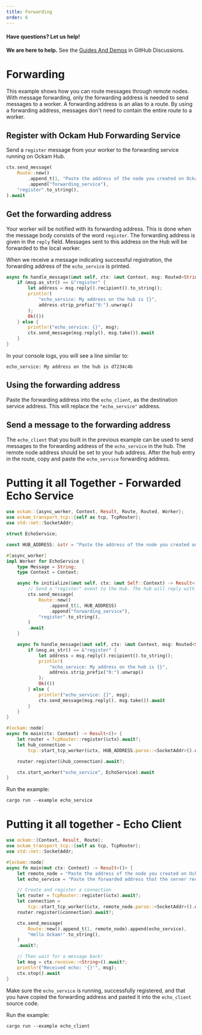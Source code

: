```yaml
---
title: Forwarding
order: 6
---
```


#### Have questions? Let us help!

**We are here to help.** See the [Guides And Demos](https://github.com/ockam-network/ockam/discussions/1134) in
GitHub Discussions.

# Forwarding

This example shows how you can route messages through remote nodes. With message forwarding, only the forwarding
address is needed to send messages to a worker. A forwarding address is an alias to a route. By using a forwarding address,
messages don't need to contain the entire route to a worker.

## Register with Ockam Hub Forwarding Service

Send a `register` message from your worker to the forwarding service running on Ockam Hub.

```rust
ctx.send_message(
    Route::new()
        .append_t(1, "Paste the address of the node you created on Ockam Hub here.")
        .append("forwarding_service"),
    "register".to_string(),
).await
```

## Get the forwarding address

Your worker will be notified with its forwarding address. This is done when the message body consists of the word `register`.
The forwarding address is given in the `reply` field. Messages sent to this address on the Hub will be forwarded to the
local worker.

When we receive a message indicating successful registration, the forwarding address of the `echo_service` is printed.

```rust
async fn handle_message(&mut self, ctx: &mut Context, msg: Routed<String>) -> Result<()> {
    if &msg.as_str() == &"register" {
        let address = msg.reply().recipient().to_string();
        println!(
            "echo_service: My address on the hub is {}",
            address.strip_prefix("0:").unwrap()
        );
        Ok(())
    } else {
        println!("echo_service: {}", msg);
        ctx.send_message(msg.reply(), msg.take()).await
    }
}
```

In your console logs, you will see a line similar to:

```shell
echo_service: My address on the hub is d7234c4b
```

## Using the forwarding address

Paste the forwarding address into the `echo_client`, as the destination service address. This will replace the `"echo_service"`
address.

## Send a message to the forwarding address

The `echo_client` that you built in the previous example can be used to send messages to the forwarding address of the
`echo_service` in the hub. The remote node address should be set to your hub address. After the hub entry in the route,
copy and paste the `echo_service` forwarding address.

# Putting it all Together - Forwarded Echo Service

```rust
use ockam::{async_worker, Context, Result, Route, Routed, Worker};
use ockam_transport_tcp::{self as tcp, TcpRouter};
use std::net::SocketAddr;

struct EchoService;

const HUB_ADDRESS: &str = "Paste the address of the node you created on Ockam Hub here.";

#[async_worker]
impl Worker for EchoService {
    type Message = String;
    type Context = Context;

    async fn initialize(&mut self, ctx: &mut Self::Context) -> Result<()> {
        // Send a "register" event to the Hub. The hub will reply with a forwarding address.
        ctx.send_message(
            Route::new()
                .append_t(1, HUB_ADDRESS)
                .append("forwarding_service"),
            "register".to_string(),
        )
        .await
    }

    async fn handle_message(&mut self, ctx: &mut Context, msg: Routed<String>) -> Result<()> {
        if &msg.as_str() == &"register" {
            let address = msg.reply().recipient().to_string();
            println!(
                "echo_service: My address on the hub is {}",
                address.strip_prefix("0:").unwrap()
            );
            Ok(())
        } else {
            println!("echo_service: {}", msg);
            ctx.send_message(msg.reply(), msg.take()).await
        }
    }
}

#[ockam::node]
async fn main(ctx: Context) -> Result<()> {
    let router = TcpRouter::register(&ctx).await?;
    let hub_connection =
        tcp::start_tcp_worker(&ctx, HUB_ADDRESS.parse::<SocketAddr>().unwrap()).await?;

    router.register(&hub_connection).await?;

    ctx.start_worker("echo_service", EchoService).await
}

```

Run the example:

```shell
cargo run --example echo_service
```

# Putting it all together - Echo Client

```rust
use ockam::{Context, Result, Route};
use ockam_transport_tcp::{self as tcp, TcpRouter};
use std::net::SocketAddr;

#[ockam::node]
async fn main(mut ctx: Context) -> Result<()> {
    let remote_node = "Paste the address of the node you created on Ockam Hub here.";
    let echo_service = "Paste the forwarded address that the server received from registration here.";

    // Create and register a connection
    let router = TcpRouter::register(&ctx).await?;
    let connection =
        tcp::start_tcp_worker(&ctx, remote_node.parse::<SocketAddr>().unwrap()).await?;
    router.register(&connection).await?;

    ctx.send_message(
        Route::new().append_t(1, remote_node).append(echo_service),
        "Hello Ockam!".to_string(),
    )
    .await?;

    // Then wait for a message back!
    let msg = ctx.receive::<String>().await?;
    println!("Received echo: '{}'", msg);
    ctx.stop().await
}

```

Make sure the `echo_service` is running, successfully registered, and that you have copied the forwarding address and pasted
it into the `echo_client` source code.

Run the example:

```shell
cargo run --example echo_client
```
